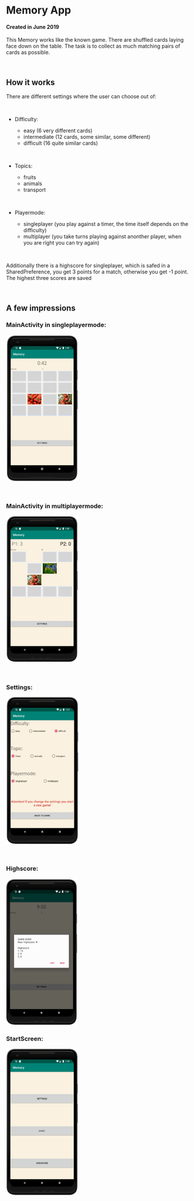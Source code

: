 # Memory App

#### Created in June 2019

This Memory works like the known game. There are shuffled cards laying face down on the table. The task is to collect as much matching pairs of cards as possible. 


<p> &nbsp </p>

## How it works

There are different settings where the user can choose out of:
<p> &nbsp </p>

* Difficulty:
   * easy (6 very different cards)
   * intermediate (12 cards, some similar, some different)
   * difficult (16 quite similar cards)
   <p> &nbsp </p>
   
* Topics:
   * fruits
   * animals
   * transport
   <p> &nbsp </p>
   
* Playermode:
   * singleplayer (you play against a timer, the time itself depends on the difficulty)
   * multiplayer (you take turns playing against anonther player, when you are right you can try again)
   
   <p> &nbsp </p>
   
Additionally there is a highscore for singleplayer, which is safed in a SharedPreference, you get 3 points for a match, otherwise you get -1 point. The highest three scores are saved

<p> &nbsp </p>

## A few impressions

### MainActivity in singleplayermode:
<img src="/Screenshots/MainActivity.png" height="400">

<p> &nbsp </p>

### MainActivity in multiplayermode:
<img src="/Screenshots/MainActivity_Multiplayer.png" height="400">

<p> &nbsp </p>

### Settings:
<img src="/Screenshots/Settings.png" height="400">

<p> &nbsp </p>

### Highscore:
<img src="/Screenshots/Highscore.png" height="400">


### StartScreen:
<img src="/Screenshots/StartScreen.png" height="400">
